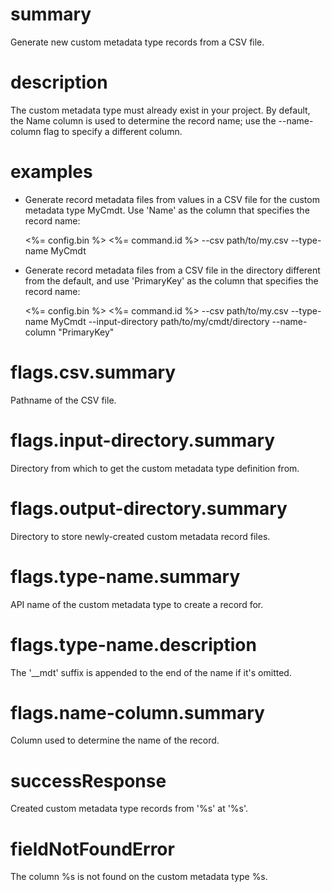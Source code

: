 # summary

Generate new custom metadata type records from a CSV file.

# description

The custom metadata type must already exist in your project. By default, the Name column is used to determine the record name; use the --name-column flag to specify a different column.

# examples

- Generate record metadata files from values in a CSV file for the custom metadata type MyCmdt. Use 'Name' as the column that specifies the record name:

  <%= config.bin %> <%= command.id %> --csv path/to/my.csv --type-name MyCmdt

- Generate record metadata files from a CSV file in the directory different from the default, and use 'PrimaryKey' as the column that specifies the record name:

  <%= config.bin %> <%= command.id %> --csv path/to/my.csv --type-name MyCmdt --input-directory path/to/my/cmdt/directory --name-column "PrimaryKey"

# flags.csv.summary

Pathname of the CSV file.

# flags.input-directory.summary

Directory from which to get the custom metadata type definition from.

# flags.output-directory.summary

Directory to store newly-created custom metadata record files.

# flags.type-name.summary

API name of the custom metadata type to create a record for.

# flags.type-name.description

The '\_\_mdt' suffix is appended to the end of the name if it's omitted.

# flags.name-column.summary

Column used to determine the name of the record.

# successResponse

Created custom metadata type records from '%s' at '%s'.

# fieldNotFoundError

The column %s is not found on the custom metadata type %s.
